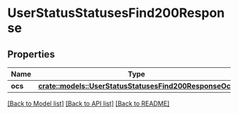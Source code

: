 # UserStatusStatusesFind200Response

## Properties

Name | Type | Description | Notes
------------ | ------------- | ------------- | -------------
**ocs** | [**crate::models::UserStatusStatusesFind200ResponseOcs**](user_status_statuses_find_200_response_ocs.md) |  | 

[[Back to Model list]](../README.md#documentation-for-models) [[Back to API list]](../README.md#documentation-for-api-endpoints) [[Back to README]](../README.md)



